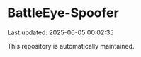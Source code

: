 # BattleEye-Spoofer

Last updated: 2025-06-05 00:02:35

This repository is automatically maintained.
